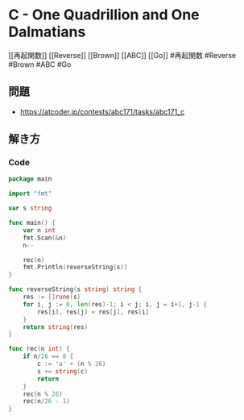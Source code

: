 # C - One Quadrillion and One Dalmatians
[[再起関数]] [[Reverse]] [[Brown]] [[ABC]] [[Go]]
#再起関数 #Reverse #Brown #ABC #Go 

## 問題
- https://atcoder.jp/contests/abc171/tasks/abc171_c

## 解き方
### Code
```go
package main

import "fmt"

var s string

func main() {
	var n int
	fmt.Scan(&n)
	n--

	rec(n)
	fmt.Println(reverseString(s))
}

func reverseString(s string) string {
	res := []rune(s)
	for i, j := 0, len(res)-1; i < j; i, j = i+1, j-1 {
		res[i], res[j] = res[j], res[i]
	}
	return string(res)
}

func rec(n int) {
	if n/26 == 0 {
		c := 'a' + (n % 26)
		s += string(c)
		return
	}
	rec(n % 26)
	rec(n/26 - 1)
}
```
